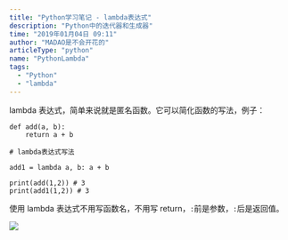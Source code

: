 ```yaml
---
title: "Python学习笔记 - lambda表达式"
description: "Python中的迭代器和生成器"
time: "2019年01月04日 09:11"
author: "MADAO是不会开花的"
articleType: "python"
name: "PythonLambda"
tags:
  - "Python"
  - "lambda"
---
```


lambda 表达式，简单来说就是匿名函数。它可以简化函数的写法，例子：

```
def add(a, b):
    return a + b

# lambda表达式写法

add1 = lambda a, b: a + b

print(add(1,2)) # 3
print(add1(1,2)) # 3
```

使用 lambda 表达式不用写函数名，不用写 return，`:`前是参数，`:`后是返回值。

![](/articlesImages/python/lambda/image.png)
